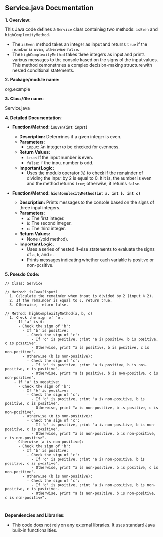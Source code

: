## Service.java Documentation

**1. Overview:**

This Java code defines a `Service` class containing two methods: `isEven` and `highComplexityMethod`. 

* The `isEven` method takes an integer as input and returns `true` if the number is even, otherwise `false`.
* The `highComplexityMethod` takes three integers as input and prints various messages to the console based on the signs of the input values. This method demonstrates a complex decision-making structure with nested conditional statements.

**2. Package/module name:**

org.example

**3. Class/file name:**

Service.java

**4. Detailed Documentation:**

   - **Function/Method: `isEven(int input)`**
     - **Description:** Determines if a given integer is even.
     - **Parameters:**
       - `input`: An integer to be checked for evenness.
     - **Return Values:**
       - `true`: If the input number is even.
       - `false`: If the input number is odd.
     - **Important Logic:** 
       - Uses the modulo operator (`%`) to check if the remainder of dividing the input by 2 is equal to 0. If it is, the number is even and the method returns `true`; otherwise, it returns `false`.

   - **Function/Method: `highComplexityMethod(int a, int b, int c)`**
     - **Description:** Prints messages to the console based on the signs of three input integers.
     - **Parameters:**
       - `a`: The first integer.
       - `b`: The second integer.
       - `c`: The third integer.
     - **Return Values:**
       - None (void method).
     - **Important Logic:** 
       - Uses a series of nested if-else statements to evaluate the signs of `a`, `b`, and `c`.
       - Prints messages indicating whether each variable is positive or non-positive.

**5. Pseudo Code:**


```
// Class: Service

// Method: isEven(input)
  1. Calculate the remainder when input is divided by 2 (input % 2).
  2. If the remainder is equal to 0, return true.
  3. Otherwise, return false.

// Method: highComplexityMethod(a, b, c)
  1. Check the sign of 'a':
    - If 'a' is 0:
      - Check the sign of 'b':
        - If 'b' is positive:
          - Check the sign of 'c':
            - If 'c' is positive, print "a is positive, b is positive, c is positive".
            - Otherwise, print "a is positive, b is positive, c is non-positive".
        - Otherwise (b is non-positive):
          - Check the sign of 'c':
            - If 'c' is positive, print "a is positive, b is non-positive, c is positive".
            - Otherwise, print "a is positive, b is non-positive, c is non-positive".
    - If 'a' is negative:
      - Check the sign of 'b':
        - If 'b' is positive:
          - Check the sign of 'c':
            - If 'c' is positive, print "a is non-positive, b is positive, c is positive".
            - Otherwise, print "a is non-positive, b is positive, c is non-positive".
        - Otherwise (b is non-positive):
          - Check the sign of 'c':
            - If 'c' is positive, print "a is non-positive, b is non-positive, c is positive".
            - Otherwise, print "a is non-positive, b is non-positive, c is non-positive".
    - Otherwise (a is non-positive):
      - Check the sign of 'b':
        - If 'b' is positive:
          - Check the sign of 'c':
            - If 'c' is positive, print "a is non-positive, b is positive, c is positive".
            - Otherwise, print "a is non-positive, b is positive, c is non-positive".
        - Otherwise (b is non-positive):
          - Check the sign of 'c':
            - If 'c' is positive, print "a is non-positive, b is non-positive, c is positive".
            - Otherwise, print "a is non-positive, b is non-positive, c is non-positive".



```

**Dependencies and Libraries:**

* This code does not rely on any external libraries. It uses standard Java built-in functionalities. 


